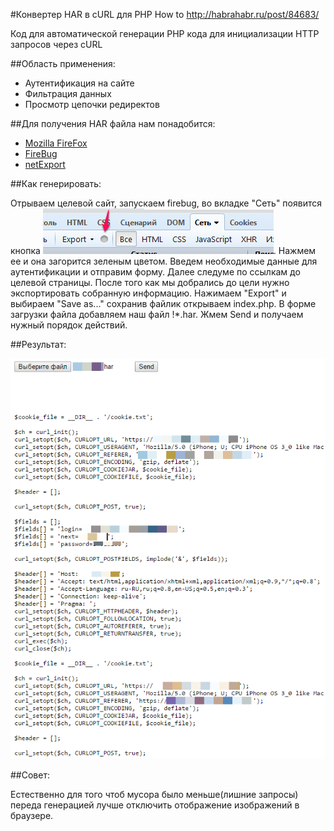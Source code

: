 #Конвертер HAR в cURL для PHP
How to http://habrahabr.ru/post/84683/

Код для автоматической генерации PHP кода для инициализации HTTP запросов через cURL

##Область применения:

- Аутентификация на сайте
- Фильтрация данных
- Просмотр цепочки редиректов

##Для получения HAR файла нам понадобится:

- [Mozilla FireFox](https://www.mozilla.org/ru/firefox/new/)
- [FireBug](http://getfirebug.com/)
- [netExport](http://getfirebug.com/releases/netexport/)

##Как генерировать:

Отрываем целевой сайт, запускаем firebug, во вкладке "Сеть" появится кнопка ![Activate Auto Export](img/1.png).
Нажмем ее и она загорится зеленым цветом. Введем необходимые данные для аутентификации и отправим форму.
Далее следуме по ссылкам до целевой страницы. После того как мы добрались до цели нужно экспортировать
собранную информацию. Нажимаем "Export" и выбираем "Save as..." сохранив файлик открываем index.php. 
В форме загрузки файла добавляем наш файл !*.har. Жмем Send и получаем нужный порядок действий. 

##Результат:

![Результат](img/2.png)

##Совет:

Естественно для того чтоб мусора было меньше(лишние запросы) переда генерацией лучше отключить 
отображение изображений в браузере.


